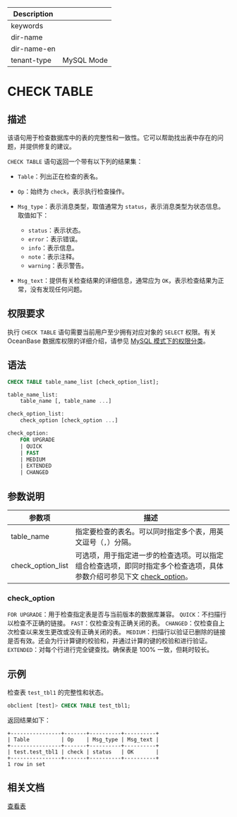 | Description   |                 |
|---------------|-----------------|
| keywords      |                 |
| dir-name      |                 |
| dir-name-en   |                 |
| tenant-type   | MySQL Mode      |

# CHECK TABLE

## 描述

该语句用于检查数据库中的表的完整性和一致性。它可以帮助找出表中存在的问题，并提供修复的建议。

`CHECK TABLE` 语句返回一个带有以下列的结果集：

* `Table`：列出正在检查的表名。
* `Op`：始终为 `check`，表示执行检查操作。
* `Msg_type`：表示消息类型，取值通常为 `status`，表示消息类型为状态信息。取值如下：
  
  * `status`：表示状态。
  * `error`：表示错误。
  * `info`：表示信息。
  * `note`：表示注释。
  * `warning`：表示警告。

* `Msg_text`：提供有关检查结果的详细信息，通常应为 `OK`，表示检查结果为正常，没有发现任何问题。

## 权限要求

执行 `CHECK TABLE` 语句需要当前用户至少拥有对应对象的 `SELECT` 权限。有关 OceanBase 数据库权限的详细介绍，请参见 [MySQL 模式下的权限分类](../../../../../600.manage/500.security-and-permissions/300.access-control/200.user-and-permission/200.permission-of-mysql-mode/100.permission-classification-of-mysql.md)。

## 语法

```sql
CHECK TABLE table_name_list [check_option_list];

table_name_list:
    table_name [, table_name ...]

check_option_list:
    check_option [check_option ...]

check_option:
    FOR UPGRADE
    | QUICK
    | FAST
    | MEDIUM
    | EXTENDED
    | CHANGED
```

## 参数说明

|    参数项    |    描述  |
|--------------|---------|
| table_name   | 指定要检查的表名。可以同时指定多个表，用英文逗号（`,`）分隔。|
| check_option_list | 可选项，用于指定进一步的检查选项。可以指定组合检查选项，即同时指定多个检查选项，具体参数介绍可参见下文 [check_option](#check_option)。|

### check_option

`FOR UPGRADE`：用于检查指定表是否与当前版本的数据库兼容。
`QUICK`：不扫描行以检查不正确的链接。
`FAST`：仅检查没有正确关闭的表。
`CHANGED`：仅检查自上次检查以来发生更改或没有正确关闭的表。
`MEDIUM`：扫描行以验证已删除的链接是否有效。还会为行计算键的校验和，并通过计算的键的校验和进行验证。
`EXTENDED`：对每个行进行完全键查找。确保表是 100% 一致，但耗时较长。

## 示例

检查表 `test_tbl1` 的完整性和状态。

```sql
obclient [test]> CHECK TABLE test_tbl1;
```

返回结果如下：

```shell
+----------------+-------+----------+----------+
| Table          | Op    | Msg_type | Msg_text |
+----------------+-------+----------+----------+
| test.test_tbl1 | check | status   | OK       |
+----------------+-------+----------+----------+
1 row in set
```

## 相关文档

[查看表](../../../../300.database-object-management/100.manage-object-of-mysql-mode/200.manage-tables-of-mysql-mode/500.view-the-definition-of-a-table-of-mysql-mode.md)
